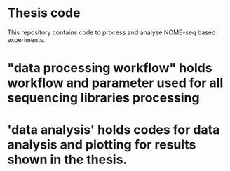 # Thesis code


This repository contains code to process and analyse NOME-seq based experiments.
# "data processing workflow" holds workflow and parameter used for all sequencing libraries processing
# 'data analysis' holds codes for data analysis and plotting for results shown in the thesis.

